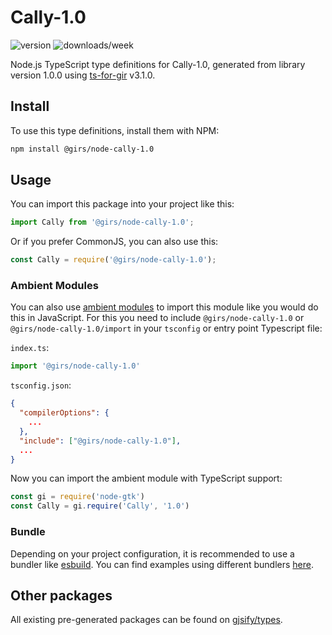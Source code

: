 
# Cally-1.0

![version](https://img.shields.io/npm/v/@girs/node-cally-1.0)
![downloads/week](https://img.shields.io/npm/dw/@girs/node-cally-1.0)


Node.js TypeScript type definitions for Cally-1.0, generated from library version 1.0.0 using [ts-for-gir](https://github.com/gjsify/ts-for-gir) v3.1.0.


## Install

To use this type definitions, install them with NPM:
```bash
npm install @girs/node-cally-1.0
```

## Usage

You can import this package into your project like this:
```ts
import Cally from '@girs/node-cally-1.0';
```

Or if you prefer CommonJS, you can also use this:
```ts
const Cally = require('@girs/node-cally-1.0');
```

### Ambient Modules

You can also use [ambient modules](https://github.com/gjsify/ts-for-gir/tree/main/packages/cli#ambient-modules) to import this module like you would do this in JavaScript.
For this you need to include `@girs/node-cally-1.0` or `@girs/node-cally-1.0/import` in your `tsconfig` or entry point Typescript file:

`index.ts`:
```ts
import '@girs/node-cally-1.0'
```

`tsconfig.json`:
```json
{
  "compilerOptions": {
    ...
  },
  "include": ["@girs/node-cally-1.0"],
  ...
}
```

Now you can import the ambient module with TypeScript support: 

```ts
const gi = require('node-gtk')
const Cally = gi.require('Cally', '1.0')
```


### Bundle

Depending on your project configuration, it is recommended to use a bundler like [esbuild](https://esbuild.github.io/). You can find examples using different bundlers [here](https://github.com/gjsify/ts-for-gir/tree/main/examples).

## Other packages

All existing pre-generated packages can be found on [gjsify/types](https://github.com/gjsify/types).

